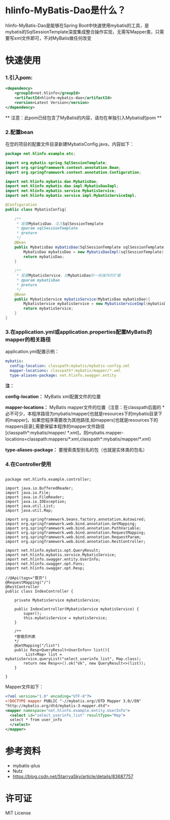 # hlinfo-MyBatis-Dao是什么？

hlinfo-MyBatis-Dao是能够在Spring Boot中快速使用mybatis的工具，是mybatis的SqlSessionTemplate深度集成整合操作实现，无需写Mapper类，只需要写xml文件即可，不对MyBatis做任何改变 

# 快速使用

### 1.引入pom:

``` xml
<dependency>
    <groupId>net.hlinfo</groupId>
    <artifactId>hlinfo-mybatis-dao</artifactId>
    <version>Latest Version</version>
</dependency>
```

** 注意：此pom已经包含了MyBatis的内容，请勿在单独引入Mybatis的pom **

### 2.配置bean

在您的项目的配置文件目录新建MybatisConfig.java，内容如下：

``` java
package net.hlinfo.example.etc;

import org.mybatis.spring.SqlSessionTemplate;
import org.springframework.context.annotation.Bean;
import org.springframework.context.annotation.Configuration;

import net.hlinfo.mybatis.dao.MybatisDao;
import net.hlinfo.mybatis.dao.impl.MybatisDaoImpl;
import net.hlinfo.mybatis.service.MybatisService;
import net.hlinfo.mybatis.service.impl.MybatisServiceImpl;

@Configuration
public class MybatisConfig{
	
	/**
	 * 配置MybatisDao，注入SqlSessionTemplate
	 * @param sqlSessionTemplate
	 * @return
	 */
    @Bean
    public MybatisDao mybatisDao(SqlSessionTemplate sqlSessionTemplate){
    	MybatisDao mybatisDao = new MybatisDaoImpl(sqlSessionTemplate);
    	return mybatisDao;
    }
    
    /**
     * 配置MybatisService，对MybatisDao的一些操作的扩展
     * @param mybatisDao
     * @return
     */
    @Bean
    public MybatisService mybatisService(MybatisDao mybatisDao){
    	MybatisService mybatisService = new MybatisServiceImpl(mybatisDao);
    	return mybatisService;
    }
}

```

### 3.在application.yml或application.properties配置MyBatis的mapper的相关路径
application.yml配置示例：

``` yml
mybatis:
  config-location: classpath:mybatis/mybatis-config.xml
  mapper-locations: classpath*:mybatis/mapper/*.xml
  type-aliases-package: net.hlinfo.swagger.entity

```
**注：**

**config-location：** MyBatis xml配置文件的位置

**mapper-locations：** MyBatis mapper文件的位置（注意：在classpath后面的 \* 必不可少，本程序路径为mybatis/mapper[也就是resources下的mybatis目录下的mapper]，如果您程序需要改为其他路径,如mappers[也就是resources下的mappers目录],需要保留本程序的mapper文件路径[classpath*:mybatis/mapper/ \*.xml]，则mybatis.mapper-locations=classpath:mappers/\*.xml,classpath\*:mybatis/mapper/\*.xml）

**type-aliases-package：** 要搜索类型别名的包（也就是实体类的包名）

### 4.在Controller使用

```

package net.hlinfo.example.controller;

import java.io.BufferedReader;
import java.io.File;
import java.io.FileReader;
import java.io.IOException;
import java.util.List;
import java.util.Map;

import org.springframework.beans.factory.annotation.Autowired;
import org.springframework.web.bind.annotation.GetMapping;
import org.springframework.web.bind.annotation.PathVariable;
import org.springframework.web.bind.annotation.RequestMapping;
import org.springframework.web.bind.annotation.RequestParam;
import org.springframework.web.bind.annotation.RestController;

import net.hlinfo.mybatis.opt.QueryResult;
import net.hlinfo.mybatis.service.MybatisService;
import net.hlinfo.swagger.entity.UserInfo;
import net.hlinfo.swagger.opt.Funs;
import net.hlinfo.swagger.opt.Resp;

//@Api(tags="首页")
@RequestMapping("/")
@RestController
public class IndexController {

	private MybatisService mybatisService;
	
	public IndexController(MybatisService mybatisService) {
		super();
		this.mybatisService = mybatisService;
	}

	/**
	*管理员列表
	*/
	@GetMapping("/list")
	public Resp<QueryResult<UserInfo>> list(){
		 List<Map> list = mybatisService.queryList("select_userinfo_list", Map.class);
		return new Resp<>().ok("ok", new QueryResult<>(list));
	}
	
}

```

Mapper文件如下：

``` xml
<?xml version="1.0" encoding="UTF-8"?>
<!DOCTYPE mapper PUBLIC "-//mybatis.org//DTD Mapper 3.0//EN"  
"http://mybatis.org/dtd/mybatis-3-mapper.dtd">  
<mapper namespace="net.hlinfo.example.entity.UserInfo">
  <select id="select_userinfo_list" resultType="Map">
  select * from user_info 
  </select>
</mapper>

```

# 参考资料
* mybatis-plus
* Nutz
* https://blog.csdn.net/StarryaSky/article/details/83687757

# 许可证
MIT License 
